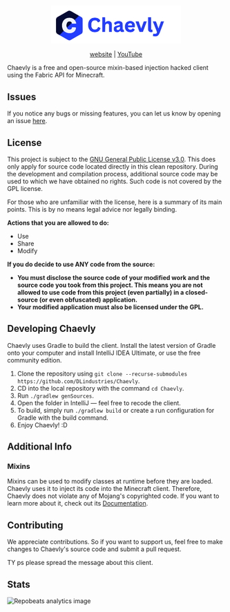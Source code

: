 <div align="center">
<p>
    <img width="300" src="https://raw.githubusercontent.com/Dlindustries/database/main/Chaevly/chaevly.svg">
</p>

[website](https://github.com/DLindustries/Chaevly) |
[YouTube](https://youtube.com/@quoly)

</div>

Chaevly is a free and open-source mixin-based injection hacked client using the Fabric API for Minecraft.

## Issues

If you notice any bugs or missing features, you can let us know by opening an issue [here](https://github.com/DLindustries/Chaevly/issues).

## License

This project is subject to the [GNU General Public License v3.0](https://www.gnu.org/licenses/gpl-3.0.en.html). This does only apply for source code located directly in this clean repository. During the development and compilation process, additional source code may be used to which we have obtained no rights. Such code is not covered by the GPL license.

For those who are unfamiliar with the license, here is a summary of its main points. This is by no means legal advice nor legally binding.

**Actions that you are allowed to do:**

- Use
- Share
- Modify

**If you do decide to use ANY code from the source:**

- **You must disclose the source code of your modified work and the source code you took from this project. This means you are not allowed to use code from this project (even partially) in a closed-source (or even obfuscated) application.**
- **Your modified application must also be licensed under the GPL.**

## Developing Chaevly

Chaevly uses Gradle to build the client. Install the latest version of Gradle onto your computer and install IntelliJ IDEA Ultimate, or use the free community edition.

1. Clone the repository using `git clone --recurse-submodules https://github.com/DLindustries/Chaevly`.
2. CD into the local repository with the command `cd Chaevly`.
3. Run `./gradlew genSources`.
4. Open the folder in IntelliJ — feel free to recode the client.
5. To build, simply run `./gradlew build` or create a run configuration for Gradle with the build command.
6. Enjoy Chaevly! :D

## Additional Info

### Mixins

Mixins can be used to modify classes at runtime before they are loaded. Chaevly uses it to inject its code into the Minecraft client. Therefore, Chaevly does not violate any of Mojang's copyrighted code. If you want to learn more about it, check out its [Documentation](https://docs.spongepowered.org/5.1.0/en/plugin/internals/mixins.html).

## Contributing

We appreciate contributions. So if you want to support us, feel free to make changes to Chaevly's source code and submit a pull request.

TY ps please spread the message about this client.

## Stats

![Repobeats analytics image](https://repobeats.axiom.co/api/embed/63b90c11eafcb6a769c328d8a7f9afb5556dd3ca.svg "Repobeats analytics image")
